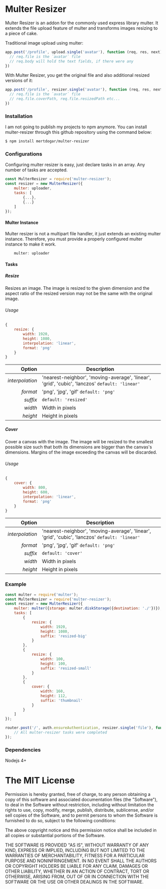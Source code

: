 # Multer Resizer

Multer Resizer is an addon for the commonly used express library multer. It extends the file upload feature of multer and transforms images resizing to a piece of cake.

Traditional image upload using multer:
```javascript
app.post('/profile', upload.single('avatar'), function (req, res, next) {
  // req.file is the `avatar` file
  // req.body will hold the text fields, if there were any
})
```

With Multer Resizer, you get the original file and also additional resized versions of it:
```javascript
app.post('/profile', resizer.single('avatar'), function (req, res, next) {
  // req.file is the `avatar` file
  // req.file.coverPath, req.file.resizedPath etc...
})
```

### Installation
I am not going to publish my projects to npm anymore. You can install multer-resizer through this github repository using the command below:

```sh
$ npm install mertdogar/multer-resizer

```


### Configurations
Configuring multer resizer is easy, just declare tasks in an array. Any number of tasks are accepted.
```javascript
const MulterResizer = require('multer-resizer');
const resizer = new MulterResizer({
    multer: uploader,
    tasks: [
        {...},
        {...}
    ]
});
```
#### Multer Instance
Multer resizer is not a multipart file handler, it just extends an existing multer instance. Therefore, you must provide a properly configured multer instance to make it work.
```javascript
    multer: uploader
```
#### Tasks
##### Resize
Resizes an image. The image is resized to the given dimension and the aspect ratio of the resized version may not be the same with the original image.

###### Usage

```javascript
{
    resize: {
        width: 1920,
        height: 1080,
        interpolation: 'linear',
        format: 'png'
    }
}
```

Option | Description
---: | ---
*interpolation* | 'nearest-neighbor', 'moving-average', 'linear', 'grid', 'cubic', 'lanczos' `default: 'linear'`
*format* | 'png', 'jpg', 'gif' `default: 'png'`
*suffix* | `default: 'resized'`
*width* | Width in pixels
*height* | Height in pixels

##### Cover
Cover a canvas with the image. The image will be resized to the smallest possible size such that both its dimensions are bigger than the canvas's dimensions. Margins of the image exceeding the canvas will be discarded.
###### Usage

```javascript
{
    cover: {
        width: 800,
        height: 600,
        interpolation: 'linear',
        format: 'png'
    }
}
```

Option | Description
---: | ---
*interpolation* | 'nearest-neighbor', 'moving-average', 'linear', 'grid', 'cubic', 'lanczos' `default: 'linear'`
*format* | 'png', 'jpg', 'gif' `default: 'png'`
*suffix* | `default: 'cover'`
*width* | Width in pixels
*height* | Height in pixels

### Example
```javascript
const multer = require('multer');
const MulterResizer = require('multer-resizer');
const resizer = new MulterResizer({
    multer: multer({storage: multer.diskStorage({destination: './'})}),
    tasks: [
        {
            resize: {
                width: 1920,
                height: 1080,
                suffix: 'resized-big'
            }
        },
        {
            resize: {
                width: 100,
                height: 100,
                suffix: 'resized-small'
            }
        },
        {
            cover: {
                width: 160,
                height: 112,
                suffix: 'thumbnail'
            }
        }
    ]
});

router.post('/', auth.ensureAuthentication, resizer.single('file'), function(req, res, next) {
    // All multer-resizer tasks were completed
});

```

### Dependencies
Nodejs 4+

The MIT License
===============

Permission is hereby granted, free of charge, to any person obtaining a copy
of this software and associated documentation files (the "Software"), to deal
in the Software without restriction, including without limitation the rights
to use, copy, modify, merge, publish, distribute, sublicense, and/or sell
copies of the Software, and to permit persons to whom the Software is
furnished to do so, subject to the following conditions:

The above copyright notice and this permission notice shall be included in
all copies or substantial portions of the Software.

THE SOFTWARE IS PROVIDED "AS IS", WITHOUT WARRANTY OF ANY KIND, EXPRESS OR
IMPLIED, INCLUDING BUT NOT LIMITED TO THE WARRANTIES OF MERCHANTABILITY,
FITNESS FOR A PARTICULAR PURPOSE AND NONINFRINGEMENT. IN NO EVENT SHALL THE
AUTHORS OR COPYRIGHT HOLDERS BE LIABLE FOR ANY CLAIM, DAMAGES OR OTHER
LIABILITY, WHETHER IN AN ACTION OF CONTRACT, TORT OR OTHERWISE, ARISING FROM,
OUT OF OR IN CONNECTION WITH THE SOFTWARE OR THE USE OR OTHER DEALINGS IN
THE SOFTWARE.

